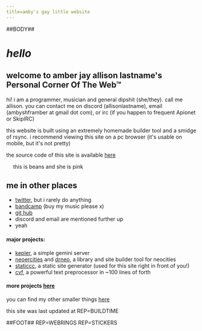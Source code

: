 ```yaml
---
title=amby's gay little website
---
```

##BODY##
# *hello*

## welcome to amber jay allison lastname's Personal Corner Of The Web&trade;

hi! i am a programmer, musician and general dipshit (she/they). call me allison.
you can contact me on discord (allisonlastname), email (ambyshframber at gmail dot com),
or irc (if you happen to frequent Apionet or SkipIRC)

this website is built using an extremely homemade builder tool and a smidge of rsync.
i recommend viewing this site on a pc browser (it's usable on mobile, but it's not pretty)

the source code of this site is available [here](https://github.com/ambyshframber/wobsite_v3)

<a href="https://wobble.town/visit/21"><img src="https://wobble.town/visit/21/wobble.gif" style="height: 1em;" ></a> this is beans and she is pink

## me in other places

- [twitter](https://twitter.com/ambylastname), but i rarely do anything
- [bandcamp](https://caliphate.bandcamp.com/releases) (buy my music please x)
- [git hub](https://github.com/ambyshframber/)
- discord and email are mentioned further up
- yeah

#### major projects:
- [kepler](projects/kepler.html), a simple gemini server
- [neoercities](https://github.com/ambyshframber/neoercities) and [drneo](https://github.com/ambyshframber/drneo), a library and site builder tool for neocities
- [staticcc](https://github.com/ambyshframber/staticcc), a static site generator (used for this site right in front of you!)
- [cvf](https://github.com/ambyshframber/cvf), a powerful text preprocessor in ~100 lines of forth

#### more projects [here](projects)

you can find my other smaller things [here](bits_and_bobs)

this site was last updated at REP=BUILDTIME

##FOOT##
REP=WEBRINGS
REP=STICKERS
